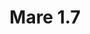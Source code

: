 ---
title: Mare 1.7
date: 
draft: false

# descripcion
description : Argollas facetadas en plata 925. Precio por par.

materials: Plata 925

color: 

dimensions: Diámetro 1.7cm

code: 01-11-0923

type: "Aros"

categories: []

price: $1.760,00

price_eftvo: $1.500,00

# Images
# first image will be shown in the product page
images:
  # - image: "images/path_to_image"
  # La ubicacion de las imagenes es imagenes/Aros/Aros.Argollas/01-11-0923-mare-1.7
  - image: "./images/aros/argollas/01-11-0923-mare-1.7_a.jpg"
  - image: "./images/aros/argollas/01-11-0923-mare-1.7_b.jpg"
---